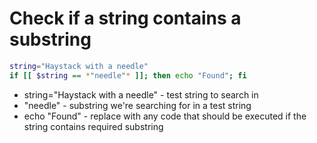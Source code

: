 # Check if a string contains a substring

```bash
string="Haystack with a needle"
if [[ $string == *"needle"* ]]; then echo "Found"; fi
```

- string="Haystack with a needle" - test string to search in
- "needle" - substring we're searching for in a test string
- echo "Found" - replace with any code that should be executed if the string contains required substring
